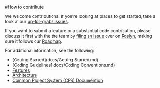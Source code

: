 #How to contribute

We welcome contributions. If you're looking at places to get started, take a look at our [up-for-grabs issues](https://github.com/dotnet/roslyn/issues?q=is%3Aopen+is%3Aissue+label%3A%22Area-Project+System%22+label%3A%22Up+for+Grabs%22).

If you want to submit a feature or a substantial code contribution, please discuss it first with the the team by [filing an issue](https://github.com/dotnet/roslyn/issues/new) over on [Roslyn](http://github.com/dotnet/roslyn), making sure it follows our [Roadmap](docs/Roadmap.md).

For additional information, see the following:

- [Getting Started](docs/Getting Started.md)
- [Coding Guidelines](docs/Coding Conventions.md)
- [Features](docs/Features.md)
- [Architecture](docs/Architecture.md)
- [Common Project System (CPS) Documention](https://github.com/microsoft/vsprojectsystem)
